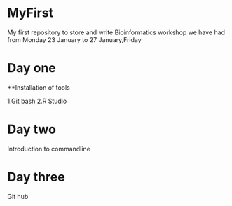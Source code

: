 # MyFirst
My first repository to store and write
Bioinformatics workshop we have had from Monday 23 January to 27 January,Friday


# Day one
**Installation of tools

1.Git bash
2.R Studio

# Day two
Introduction to commandline

# Day three
Git hub
